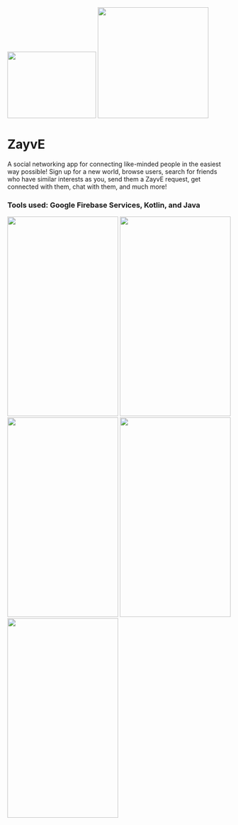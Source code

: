 <img src="https://user-images.githubusercontent.com/59323913/181660589-62b55b42-7142-490a-b153-82e68002633c.png" width="200" height="150">

<img src="https://user-images.githubusercontent.com/59323913/181660481-26b071c9-e7a9-41a6-94c6-0c72b90ddab9.png" width="250" height="250">


# ZayvE
A social networking app for connecting like-minded people in the easiest way possible! Sign up for a new world, browse users, search for friends who have similar interests as you, send them a ZayvE request, get connected with them, chat with them, and much more!

### Tools used: Google Firebase Services, Kotlin, and Java



<img src="https://user-images.githubusercontent.com/59323913/100832150-eaf40c80-342c-11eb-95af-e5b0207864eb.gif" width="250" height="450">

<img src="https://user-images.githubusercontent.com/59323913/100830562-94390380-3429-11eb-9772-3efeddb6fbf3.gif" width="250" height="450">

<img src="https://user-images.githubusercontent.com/59323913/100831887-44a80700-342c-11eb-8916-7058bd236e58.gif" width="250" height="450">

<img src="https://user-images.githubusercontent.com/59323913/100832141-e596c200-342c-11eb-8b3c-a0be8dcfe433.gif" width="250" height="450">

<img src="https://user-images.githubusercontent.com/59323913/100831214-e595c280-342a-11eb-9038-09d6e47b1218.gif" width="250" height="450">
